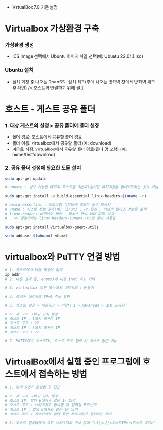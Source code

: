 * VirtualBox 7.0 기준 설명

# Virtualbox 가상환경 구축

### 가상환경 생성

* IOS Image 선택에서 Ubuntu 이미지 파일 선택(예: Ubuntu 22.04.1.iso)

### Ubuntu 설치

* 설치 과정 중 나오는 OpenSSL 설치 체크(후에 나오는 방화벽 창에서 방화벽 체크 후 확인)
    /> 호스트와 연결하기 위해 필요

# 호스트 - 게스트 공유 폴더

### 1. 대상 게스트의 설정 > 공유 폴더에 폴더 설정
* 폴더 경로: 호스트에서 공유할 폴더 경로
* 폴더 이름: virtualbox에서 공유할 폴더 (예: download)
* 마운트 지점: virtualbox에서 공유할 폴더 경로(폴더 명 포함) 
    (예: home/test/download)

### 2. 공유 폴더 설정에 필요한 모듈 설치
```bash
sudo apt-get update

# update : 설치 가능한 패키지 리스트를 최신화(설치된 패키지들을 업데이트하는 것이 아님. 실제 업데이트는 upgrade 명령어)

sudo apt-get install -y build-essential linux-headers-$(uname -r)

# build-essential : 프로그램 컴파일에 필요한 필수 패키지
# uname : 시스템 정보 출력(예: linux) , -r 옵션 : 커널의 릴리즈 정보를 출력
# linux-headers-버전번호-버전 : 리눅스 커널 헤더 파일 설치
#   >> 명령어에는 linux-headers-(uname -r)로 많이 사용됨

sudo apt-get install virtualbox-guest-utils

sudo adduser $(whoami) vboxsf
```

# virtualbox와 PuTTY 연결 방법
```bash
# 1. 게스트에서 다음 명령어 입력
ip addr
# 2. 나온 결과 중, enp0s3에 나온 inet 주소 기억

# 3. virtualbox 상단 메뉴에서 네트워크 > 만들기

# 4. 생성된 네트워크 IPv4 주소 확인

# 5. 게스트 설정 > 네트워크 > 어댑터 1 > Advanced > 포트 포워딩

# 6. 새 포트 포워딩 규칙 생성
# 호스트 IP : 4에서 확인한 IP
# 호스트 포트 : 22
# 게스트 IP : 2에서 확인한 IP
# 게스트 포트 : 22

# 7. PuTTY에서 호스트IP, 호스트 포트 입력 시 게스트 접근 가능
```

# VirtualBox에서 실행 중인 프로그램에 호스트에서 접속하는 방법
```bash
# 1. 앞의 5번과 동일한 곳 접근

# 2. 새 포트 포워딩 규칙 생성
# 호스트 IP: 앞의 6에서와 같은 IP 입력
# 호스트 포트 : 브라우저로 접속할 때 입력할 포트번호
# 게스트 IP : 앞의 6에서와 같은 IP 입력
# 게스트 포트 : 게스트에서 실행 중인 프로그램이 열려있는 포트

# 3. 호스트 컴퓨터에서 아무 브라우저의 주소 창에 "http://<호스트IP>:<호스트 포트>" 입력 시, 해당 프로그램에 접속 가능
```